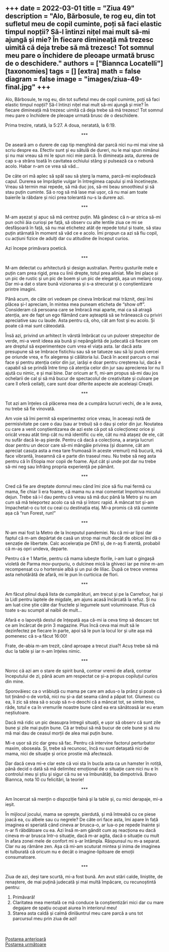 
+++
date = 2022-03-01
title = "Ziua 49"
description = "Alo, Bărbosule, te rog eu, din tot sufletul meu de copil cuminte, poți să faci elastic timpul nopții? Să-l întinzi nițel mai mult să-mi ajungă și mie? În fiecare dimineață mă trezesc uimită că deja trebe să mă trezesc! Tot somnul meu pare o închidere de pleoape urmată brusc de o deschidere."
authors = ["Biannca Locatelli"]
[taxonomies]
tags = []
[extra]
math = false
diagram = false
image = "images/ziua-49-final.jpg"
+++
---

Alo, Bărbosule, te rog eu, din tot sufletul meu de copil cuminte, poți să faci elastic timpul nopții? Să-l întinzi nițel mai mult să-mi ajungă și mie? În fiecare dimineață mă trezesc uimită că deja trebe să mă trezesc! Tot somnul meu pare o închidere de pleoape urmată brusc de o deschidere.

Prima trezire, ratată, la 5:27. A doua, neratată, la 6:19.

<p style="text-align: center;">***</p>

De aseară am o durere de cap tip menghină dar parcă nici nu-mi mai vine să scriu despre ea. Efectiv sunt și eu sătulă de dureri, nu le mai spun nimănui și nu mai vreau să mi le spun nici mie parcă. În dimineața asta, durerea de cap s-a strâns toată în cavitatea ochiului stâng și pulsează ca o nebună acolo. Habar n-am ce vrea să văd…

De câte ori mă aplec să spăl sau să șterg la mama, parcă-mi explodează capul. Durerea se împrăștie vulgar în întregimea capului și mă încetinește. Vreau să termin mai repede, să mă duc jos, să-mi beau smoothieul și să stau puțin cuminte. Să o rog să mă lase mai ușor, că nu mai am toate baierile la răbdare și nici prea tolerantă nu-s la durere azi.

<p style="text-align: center;">***</p>

M-am așezat și apuc să mă centrez puțin. Mă gândesc că n-ar strica să-mi pun ochii ăia curioși pe față, să observ cu alte lentile ziua ce mi se desfășoară în față, să nu mai etichetez atât de repede totul și toate, să stau puțin atârnată în moment să văd ce e acolo. Îmi propun ca azi să fiu copil, cu acțiuni fizice de adulți dar cu atitudine de început curios.

Azi începe primăvara poetică.

<p style="text-align: center;">***</p>

M-am delectat cu arhitectură și design australian. Pentru gusturile mele e puțin cam prea rigid, prea cu linii drepte, totul prea aliniat. Mie îmi place și un pic de rustic și un pic de boem și un pic de eleganță, așa un melanj cosy. Dar mi-a dat o stare bună vizionarea și s-a strecurat și o conștientizare printre imagini.

Până acum, de câte ori vedeam pe cineva îmbrăcat mai trăznit, deși îmi plăcea și-l apreciam, în mintea mea puneam eticheta de “show off”. Consideram că persoana care se îmbracă mai aparte, mai ca să atragă atenția, are de fapt un ego flămând care așteaptă să se hrănească cu priviri apreciative sau cu laude. Asta pentru că, oho, cât am fost și eu acolo. Și poate că mai sunt câteodată.

Însă azi, privind un arhitect în vârstă îmbrăcat cu un pulover strepezitor de verde, mi-a venit ideea aia bună și nepângărită de judecată că fiecare om are dreptul să experimenteze cum vrea el viața asta. Iar dacă asta presupune să se îmbrace fistichiu sau să se tatueze sau să își pună cercei pe oriunde vrea, e fix alegerea și călătoria lui. Dacă în acest parcurs o mai face și pentru atenția celor din jur, iarăși e doar pentru creșterea lui, dacă e capabil să se prindă între timp că atenția celor din jur sau aprecierea lor nu îl ajută cu nimic, e și mai bine. Dar oricum ar fi, mi-am propus să-mi dau jos ochelarii de cal și să mă bucur de spectacolul de creativitate și culoare pe care îl oferă ceilalți, care sunt doar diferite aspecte ale aceleiași Creații.

<p style="text-align: center;">***</p>

Tot azi am înțeles că plăcerea mea de a cumpăra lucruri vechi, de a le avea, nu trebe să fie vinovată.

Am voie să îmi permit să experimentez orice vreau, în aceeași notă de permisivitate pe care o dau (sau ar trebui) să o dau și celor din jur. Noutatea cu care a venit conștientizarea de azi este că pot să colecționez orice și oricât vreau atât timp cât nu mă identific cu ele, cât nu mă atașez de ele, cât nu sufăr dacă le-aș pierde. Pentru că dacă a colecționa, a aranja lucruri doar pentru un decor care să-mi mângâie privirea (și doamne, cât am apreciat casuța asta a mea tare frumoasă în aceste vremuri) mă bucură, mă face vibrantă, înseamnă că e parte din traseul meu. Nu trebe să neg asta pentru că în Etiopia mor copii de foame. Ajut cât și unde pot dar nu trebe să-mi neg sau înfrâng propria experiență pe pământ.

<p style="text-align: center;">***</p>

Cred că fie are dreptate domnul meu când îmi zice să fiu mai fermă cu mama, fie chiar îi era foame, că mama nu a mai comentat împotriva micului dejun. Trebe să i-l dau pentru că vreau să mă duc până la Metro și nu am cum să mă teleportez acolo ca să mă și întorc rapid. A mâncat tot și-am împachetat-o cu tot cu ceai cu destinația etaj. Mi-a promis că stă cuminte așa că “run Forest, run!”

<p style="text-align: center;">***</p>

N-am mai fost la Metro de la începutul pandemiei. Nu că mi-ar lipsi dar faptul că m-am depărtat de casă un strop mai mult decât de obicei îmi dă o senzație de libertate. Calc accelerația pe DN1 și, de n-aș fi atentă, probabil că m-aș opri undeva, departe.

Pentru că e 1 Martie, pentru că mama iubește florile, i-am luat o gingașă violetă de Parma mov-purpuriu, o dulcinee mică la ghiveci iar pe mine m-am recompensat cu o hortensie albă și un pui de liliac. După ce trece vremea asta nehotărâtă de afară, mi le pun în curticica de flori.

<p style="text-align: center;">***</p>

Am făcut plinul după lista de cumpărături, am trecut și pe la Carrefour, hai și la Lidl pentru laptele de migdale, am ajuns acasă încărcată la refuz. Și nu am luat cine știe câte dar fructele și legumele sunt voluminoase. Plus că toate s-au scumpit al naibii de mult…

Afară e o lapoviță destul de înțepată așa că-mi ia ceva timp să descarc tot ce am încărcat de prin 3 magazine. Plus încă ceva mai mult să le dezinfectez pe fiecare în parte, apoi să le pun la locul lor și uite așa mă pomenesc că s-a făcut 16:00!

Frate, de-abia m-am trezit, când aproape a trecut ziua?! Acuș trebe să mă duc la table și iar n-am înțeles nimic.

<p style="text-align: center;">***</p>

Noroc că azi am o stare de spirit bună, contrar vremii de afară, contrar începutului de zi, până acum am respectat ce și-a propus copiluțul curios din mine.

Sporovăiesc ca o vrăbiuță cu mama pe care am adus-o la prânz și poate că tot ținând-o de vorbă, nici nu și-a dat seama când a păpat tot. Glumesc cu ea, îi zic să stea să o scuip să n-o deochi că a mâncat tot, se simte bine, râde, totul e ca în vremurile noastre bune când ea era sănătoasă iar eu eram neștiutoare.

Dacă mă ridic un pic deasupra întregii situații, e ușor să observ că sunt zile bune și zile mai puțin bune. Că ar trebui să mă bucur de cele bune și să nu mă mai dau de ceasul morții de alea mai puțin bune.

Mi-e ușor să zic dar greu să fac. Pentru că intervine factorul perturbator maxim, oboseala. Și, trebe să recunosc, încă nu sunt detașată nici de mama, nici de situație și orice prostie mă afectează.

Dar dacă ceva mi-e clar este că voi sta în bucla asta ca un hamster în rotiță, până decid o dată să mă delimitez emoțional de o situație care nici nu e în controlul meu și știu și sigur că nu se va îmbunătăți, ba dimpotrivă. Bravo Biannca, nota 10 cu felicitări, la teorie!

<p style="text-align: center;">***</p>

Am încercat să mențin o dispoziție faină și la table și, cu mici derapaje, mi-a ieșit.

În mijlocul jocului, mama se oprește, pierdută, și mă întreabă cu ce piese joacă ea, cu albele sau cu negrele? De câte ori face asta, îmi apare în față imaginea ei speriată când cineva ar brusca-o, ar lua-o pe repede înainte și n-ar fi răbdătoare cu ea. Azi însă m-am gândit cum aș reacționa eu dacă cineva m-ar brusca într-o situație, dacă m-ar agita, dacă o situație cu mult în afara zonei mele de confort mi s-ar întâmpla. Răspunsul nu m-a separat. Clar nu aș rămâne zen. Așa că mi-am scuturat mintea și inima de imaginea ei tulburată că oricum nu e decât o imagine-lipitoare de emoții consumatoare.

<p style="text-align: center;">***</p>

Ziua de azi, deși tare scurtă, mi-a fost bună. Am avut stări calde, liniștite, de renaștere, de mai puțină judecată și mai multă împăcare, cu recunoștintă pentru:
1. Primăvară!
2. Claritatea mea mentală ce mă conduce la conștientizări mici dar cu mare degajare de spațiu ocupat aiurea în interiorul meu!
3. Starea asta caldă și calmă dinlăuntrul meu care parcă a uns tot parcursul meu prin ziua de azi!

<br/>

<br/>

<div class="flex justify-between">
  <div>
    <a href="/blog/ziua-48/">Postarea anterioară</a>
  </div>
  <div>
    <a href="/blog/ziua-50/">Postarea următoare</a>
  </div>
</div>
